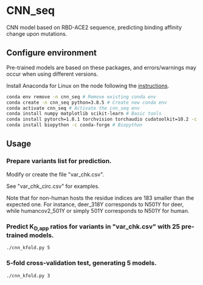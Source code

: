 # CNN_seq
  CNN model based on RBD-ACE2 sequence, predicting binding affinity change upon mutations.

## Configure environment
  Pre-trained models are based on these packages, and errors/warnings may occur when using different versions.

  Install Anaconda for Linux on the node following the [instructions](https://docs.anaconda.com/anaconda/install/linux/).
  ```bash
  conda env remove -n cnn_seq # Remove existing conda env
  conda create -n cnn_seq python=3.8.5 # Create new conda env
  conda activate cnn_seq # Activate the cnn_seq env
  conda install numpy matplotlib scikit-learn # Basic tools
  conda install pytorch=1.8.1 torchvision torchaudio cudatoolkit=10.2 -c pytorch # PyTorch with CUDA support
  conda install biopython -c conda-forge # Biopython
  ```

## Usage
  ### Prepare variants list for prediction.
  Modify or create the file "var_chk.csv".
  
  See "var_chk_circ.csv" for examples.

  Note that for non-human hosts the residue indices are 183 smaller than the expected one.
  For instance, deer_318Y corresponds to N501Y for deer, while humancov2_501Y or simply 501Y corresponds to N501Y for human.

  ### Predict K<sub>D,app</sub> ratios for variants in "var_chk.csv" with 25 pre-trained models.
  `./cnn_kfold.py 5`
  
  ### 5-fold cross-validation test, generating 5 models.
  `./cnn_kfold.py 3` 
